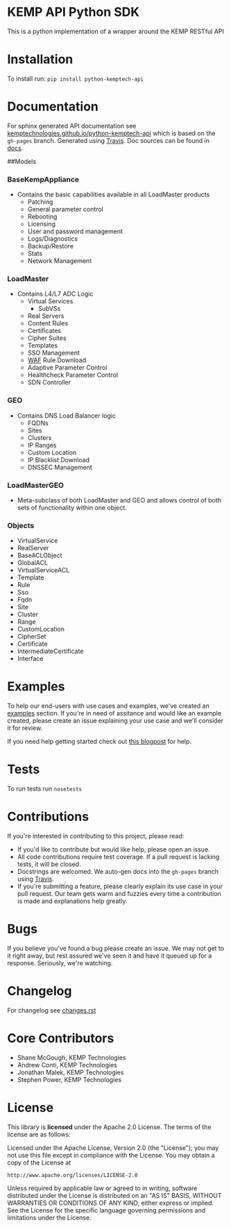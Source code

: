 KEMP API Python SDK
====================
This is a python implementation of a wrapper around the KEMP RESTful API

Installation 
============
To install run:
`pip install python-kemptech-api`

Documentation
=====
For sphinx generated API documentation see [kemptechnologies.github.io/python-kemptech-api](https://kemptechnologies.github.io/python-kemptech-api/) which is based on the `gh-pages` branch. Generated using [Travis](https://travis-ci.org/KEMPtechnologies/python-kemptech-api). Doc sources can be found in [docs](docs). 

##Models 

### BaseKempAppliance

* Contains the basic capabilities available in all LoadMaster products 
    * Patching
    * General parameter control
    * Rebooting
    * Licensing
    * User and password management
    * Logs/Diagnostics
    * Backup/Restore
    * Stats
    * Network Management

### LoadMaster

* Contains L4/L7 ADC Logic
    * Virtual Services
        * SubVSs
    * Real Servers
    * Content Rules
    * Certificates
    * Cipher Suites
    * Templates
    * SSO Management
    * [WAF](https://kemptechnologies.com/solutions/WAF/) Rule Download
    * Adaptive Parameter Control
    * Healthcheck Parameter Control
    * SDN Controller

### GEO

* Contains DNS Load Balancer logic
    * FQDNs
    * Sites
    * Clusters
    * IP Ranges
    * Custom Location
    * IP Blacklist Download
    * DNSSEC Management
    
### LoadMasterGEO

* Meta-subclass of both LoadMaster and GEO and allows control of both sets of functionality within one object.
 
### Objects 

  * VirtualService
  * RealServer
  * BaseACLObject
  * GlobalACL
  * VirtualServiceACL
  * Template
  * Rule
  * Sso
  * Fqdn
  * Site
  * Cluster
  * Range
  * CustomLocation
  * CipherSet
  * Certificate
  * IntermediateCertificate
  * Interface


Examples
=====
To help our end-users with use cases and examples, we've created an [examples](examples) section. If you're in need of assitance and would like an example created, please create an issue explaining your use case and we'll consider it for review.

If you need help getting started check out [this blogpost](https://kemptechnologies.com/blog/getting-started-kemp-python-sdk/) for help.

Tests
=====
To run tests run `nosetests`

Contributions
=============
If you're interested in contributing to this project, please read: 

* If you'd like to contribute but would like help, please open an issue.
* All code contributions require test coverage. If a pull request is lacking tests, it will be closed.
* Docstrings are welcomed. We auto-gen docs into the `gh-pages` branch using [Travis](https://travis-ci.org/KEMPtechnologies/python-kemptech-api). 
* If you're submitting a feature, please clearly explain its use case in your pull request. Our team gets warm and fuzzies every time a contribution is made and explanations help greatly.

Bugs
=====
If you believe you've found a bug please create an issue. We may not get to it right away, but rest assured we've seen it and have it queued up for a response. Seriously, we're watching.

Changelog
=========
For changelog see [changes.rst](CHANGES.rst)

Core Contributors
============

* Shane McGough, KEMP Technologies
* Andrew Conti, KEMP Technologies
* Jonathan Malek, KEMP Technologies
* Stephen Power, KEMP Technologies

License
=====
This library is __licensed__ under the Apache 2.0 License. The terms of the license are as follows: 

Licensed under the Apache License, Version 2.0 (the "License");
you may not use this file except in compliance with the License.
You may obtain a copy of the License at

    http://www.apache.org/licenses/LICENSE-2.0

Unless required by applicable law or agreed to in writing, software
distributed under the License is distributed on an "AS IS" BASIS,
WITHOUT WARRANTIES OR CONDITIONS OF ANY KIND, either express or implied.
See the License for the specific language governing permissions and
limitations under the License.
